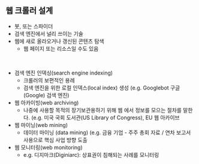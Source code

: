 ## 웹 크롤러 설계

- 봇, 또는 스파이더
- 검색 엔진에서 널리 쓰이는 기술
- 웹에 새로 올라오거나 갱신된 콘텐츠 탐색
  - 웹 페이지 또는 리소스일 수도 있음

<br/>

- 검색 엔진 인덱싱(search engine indexing)
  - 크롤러의 보편적인 용례
  - 검색 엔진을 위한 로컬 인덱스(local index) 생성 (e.g. Googlebot 구글(Google) 검색 엔진)
- 웹 아카이빙(web archiving)
  - 나중에 사용할 목적의 장기보관용하기 위해 웹 에서 정보를 모으는 절차를 말한다. (e.g. 미국 국회 도서관(US Library of Congress), EU 웹 아카이브
- 웹 마이닝(web mining)
  - 데이터 마이닝 (data mining) (e.g. 금융 기업 - 주주 총회 자료 / 연차 보고서 사용으로 핵심 사업 방향 도출
- 웹 모니터링(web monitoring)
  - e.g. 디지마크(Diginiarc): 상표권이 침해되는 사례를 모니터링

<br/>
